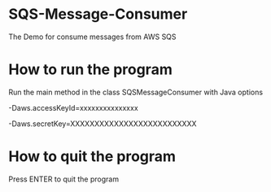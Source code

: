 # SQS-Message-Consumer
The Demo for consume messages from AWS SQS

# How to run the program
Run the main method in the class SQSMessageConsumer with Java options 

  -Daws.accessKeyId=xxxxxxxxxxxxxxx
  
  -Daws.secretKey=XXXXXXXXXXXXXXXXXXXXXXXXXX
  
# How to quit the program
Press ENTER to quit the program   

